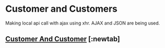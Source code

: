 # Customer and Customers 
Making local api call with ajax using xhr. AJAX and JSON are being used.


## [ Customer And Customer](https://gerardinhoo.github.io/ajax_json/) [:newtab]









